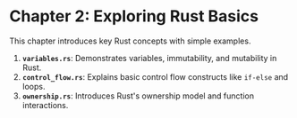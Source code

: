 # Chapter 2: Exploring Rust Basics

This chapter introduces key Rust concepts with simple examples.

1. **`variables.rs`**: Demonstrates variables, immutability, and mutability in Rust.
2. **`control_flow.rs`**: Explains basic control flow constructs like `if-else` and loops.
3. **`ownership.rs`**: Introduces Rust's ownership model and function interactions.
